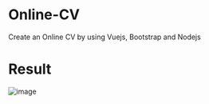 # Online-CV
Create an Online CV by using Vuejs, Bootstrap and Nodejs

# Result
![image](https://user-images.githubusercontent.com/97996855/222355779-222e7274-a9fc-4de4-a426-2dca5d9e2bc2.png)

